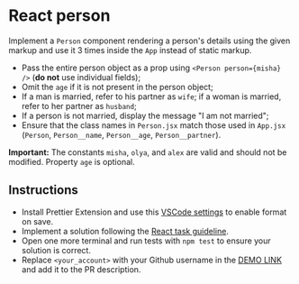 # React person

Implement a `Person` component rendering a person's details using the given markup
and use it 3 times inside the `App` instead of static markup.

- Pass the entire person object as a prop using `<Person person={misha} />` (**do not** use individual fields);
- Omit the `age` if it is not present in the person object;
- If a man is married, refer to his partner as `wife`; if a woman is married, refer to her partner as `husband`;
- If a person is not married, display the message "I am not married";
- Ensure that the class names in `Person.jsx` match those used in `App.jsx` (`Person`, `Person__name`, `Person__age`, `Person__partner`).

**Important:** The constants `misha`, `olya`, and `alex` are valid and should not be modified. Property `age` is optional.

## Instructions
- Install Prettier Extension and use this [VSCode settings](https://mate-academy.github.io/fe-program/tools/vscode/settings.json) to enable format on save.
- Implement a solution following the [React task guideline](https://github.com/mate-academy/react_task-guideline#react-tasks-guideline).
- Open one more terminal and run tests with `npm test` to ensure your solution is correct.
- Replace `<your_account>` with your Github username in the [DEMO LINK](https://<your_account>.github.io/react_person/) and add it to the PR description.
